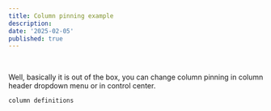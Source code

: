 ```yaml
---
title: Column pinning example
description:
date: '2025-02-05'
published: true
---
```


<script lang='ts'>
 	import Datagrid from './datagrid.svelte';
	import datagridCode from './datagrid.svelte?raw';
	let {data} = $props();
</script>

<Datagrid data={data.inventory} />

<br/>

Well, basically it is out of the box, you can change column pinning in column header dropdown menu or in control center.

```ts
column definitions
```
